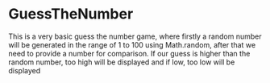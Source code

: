 # GuessTheNumber
This is a very basic guess the number game, where firstly a random number will be generated in the range of 1 to 100 using Math.random, after that we need to provide a number for comparison. If our guess is higher than the random number, too high will be displayed and if low, too low will be displayed
